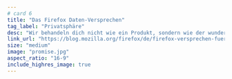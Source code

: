```yaml
---
# card 6
title: "Das Firefox Daten-Versprechen"
tag_label: "Privatsphäre"
desc: "Wir behandeln dich nicht wie ein Produkt, sondern wie der wunderbare Mensch, der du bist: unser Versprechen für deine persönlichen Daten."
link_url: "https://blog.mozilla.org/firefox/de/firefox-versprechen-fuer-deine-persoenlichen-daten/?utm_source=www.mozilla.org&utm_medium=referral&utm_campaign=homepage&utm_content=card"
size: "medium"
image: "promise.jpg"
aspect_ratio: "16-9"
include_highres_image: true
---
```

